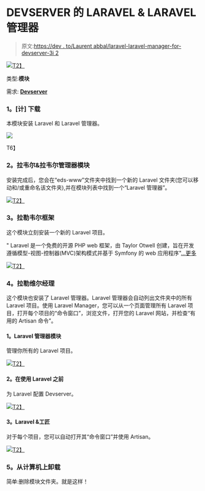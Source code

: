 # DEVSERVER 的 LARAVEL & LARAVEL 管理器

> 原文:[https://dev . to/Laurent abbal/laravel-laravel-manager-for-devserver-3i 2](https://dev.to/laurentabbal/laravel-laravel-manager-for-devserver-3ii2)

[![](../Images/341e264c5f703d3b87aabcea3ceb14b2.png)T2】](https://res.cloudinary.com/practicaldev/image/fetch/s--JS_Luxsn--/c_limit%2Cf_auto%2Cfl_progressive%2Cq_auto%2Cw_880/http://www.easyphp.org/documentation/devserver/img/laravel-for-devserver_01.png)

类型:**模块**

需求: [**Devserver**](https://www.easyphp.org/easyphp-devserver.php)

### [](#1-download)1。[计] 下载

本模块安装 Laravel 和 Laravel 管理器。

[](http://warehouse.easyphp.org/)

[![](../Images/8d7676271ebc6df191aa627c72f50e40.png)](https://res.cloudinary.com/practicaldev/image/fetch/s--qAUPKZyA--/c_limit%2Cf_auto%2Cfl_progressive%2Cq_auto%2Cw_880/http://www.easyphp.org/documentation/devserver/img/download.png)

T6】

### [](#2-laravel-amp-laravel-manager-module)2。拉韦尔&拉韦尔管理器模块

安装完成后，您会在“eds-www”文件夹中找到一个新的 Laravel 文件夹(您可以移动和/或重命名该文件夹),并在模块列表中找到一个“Laravel 管理器”。

[![](../Images/a8fa71a35a98c30d4f2933234e7dce5d.png)T2】](https://res.cloudinary.com/practicaldev/image/fetch/s--Ew1V6DSb--/c_limit%2Cf_auto%2Cfl_progressive%2Cq_auto%2Cw_880/http://www.easyphp.org/documentation/devserver/img/laravel-for-devserver_03.png)

### [](#3-laravel-framework)3。拉勒韦尔框架

这个模块立刻安装一个新的 Laravel 项目。

" Laravel 是一个免费的开源 PHP web 框架，由 Taylor Otwell 创建，旨在开发遵循模型-视图-控制器(MVC)架构模式并基于 Symfony 的 web 应用程序"[...更多](https://en.wikipedia.org/wiki/Laravel)

[![](../Images/74e6b3bc1cbbf5c51938d55be8765bef.png)T2】](https://res.cloudinary.com/practicaldev/image/fetch/s--v0sKgXJe--/c_limit%2Cf_auto%2Cfl_progressive%2Cq_auto%2Cw_880/http://www.easyphp.org/documentation/devserver/img/laravel-for-devserver_02.png)

### [](#4-laravel-manager)4。拉勒维尔经理

这个模块也安装了 Laravel 管理器。Laravel 管理器会自动列出文件夹中的所有 Laravel 项目。使用 Laravel Manager，您可以从一个页面管理所有 Laravel 项目，打开每个项目的“命令窗口”，浏览文件，打开您的 Laravel 网站，并检查“有用的 Artisan 命令”。

#### [](#1-laravel-manager-module)1。Laravel 管理器模块

管理你所有的 Laravel 项目。

[![](../Images/c453f0a24f7f61e8efca570f72cfc535.png)T2】](https://res.cloudinary.com/practicaldev/image/fetch/s---ebrplmI--/c_limit%2Cf_auto%2Cfl_progressive%2Cq_auto%2Cw_880/http://www.easyphp.org/documentation/devserver/img/laravel-for-devserver_05.png)

#### [](#2-before-using-laravel)2。在使用 Laravel 之前

为 Laravel 配置 Devserver。

[![](../Images/7216d2f8a761e02c2db6aaa506aae8dc.png)T2】](https://res.cloudinary.com/practicaldev/image/fetch/s--XhQ3yREc--/c_limit%2Cf_auto%2Cfl_progressive%2Cq_auto%2Cw_880/http://www.easyphp.org/documentation/devserver/img/laravel-for-devserver_04.png)

#### 3。Laravel &工匠

对于每个项目，您可以自动打开其“命令窗口”并使用 Artisan。

[![](../Images/9a18e1def18b3d0866ecb2a1af50aeca.png)T2】](https://res.cloudinary.com/practicaldev/image/fetch/s--0Ijaf1yW--/c_limit%2Cf_auto%2Cfl_progressive%2Cq_auto%2Cw_880/http://www.easyphp.org/documentation/devserver/img/laravel-for-devserver_06.png)

### [](#5-uninstall)5。从计算机上卸载

简单:删除模块文件夹。就是这样！